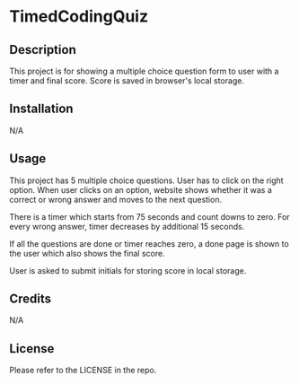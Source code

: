 # TimedCodingQuiz

## Description

This project is for showing a multiple choice question form to user with a timer and final score. Score is saved in browser's local storage.

## Installation

N/A

## Usage
This project has 5 multiple choice questions. User has to click on the right option.
When user clicks on an option, website shows whether it was a correct or wrong answer and moves to the next question.

There is a timer which starts from 75 seconds and count downs to zero. For every wrong answer, timer decreases by additional 15 seconds.

If all the questions are done or timer reaches zero, a done page is shown to the user which also shows the final score.

User is asked to submit initials for storing score in local storage.

## Credits

N/A

## License

Please refer to the LICENSE in the repo.

